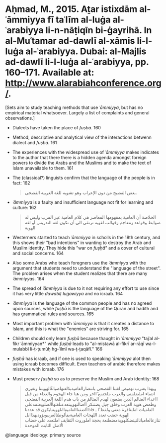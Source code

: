 # Aḥmad, M., 2015. Aṯar istixdām al-ʿāmmiyya fī taʿlīm al-luġa al-ʿarabiyya li-n-nāṭiqīn bi-ġayrihā. In al-Muʾtamar ad-dawlī al-xāmis li-l-luġa al-ʿarabiyya. Dubai: al-Majlis ad-dawlī li-l-luġa al-ʿarabiyya, pp. 160–171. Available at: http://www.alarabiahconference.org/.
 
[Sets aim to study teaching methods that use *ʿāmmiyya*, but has no empirical material whatsoever. Largely a list of complaints and general observations.]

- Dialects have taken the place of *fuṣḥā*. 160

- Method, descriptive and analytical view of the interactions betwenn dialect and *fuṣḥā*. 161

- The experiences with the widespread use of *ʿāmmiyya* makes indicates to the author that there there is a hidden agenda amongst foreign powers to divide the Arabs and the Muslims and to make the text of Islam unavailable to them. 161

- The (classical?) linguists confirm that the language of the people is in fact: 162  

    > بعض الفصيح من دون الإعراب وهو تشويه للغة العربية الفصحى.

- *ʿāmmiyya* is a faulty and insufficient language not fit for learning and culture: 162

    > الخلاصة أن العامية بمفهومها المعاصر هي كلام العامية غير المرب وليس له ضوابط وقواعد زمعاجم زقوالب لغوية ترتقي الى أن تكون لغة التدريس أو لغة الهوية
 
- Westerners started to teach *ʿāmmiyya* in scholls in the 18th century, and this shows their "bad intentions" in wanting to destroy the Arab and Muslim identity. They hide this "war on *fuṣḥā*" and a cover of cultural and social concerns. 164 

- Also some Arabs who teach foregners use the *ʿāmmiyya* with the argument that students need to understand the "language of the street". The problem arises when the student realizes that there are many *ʿāmmiyya*s. 164

- The spread of *ʿāmmiyya* is due to it not requiring any effort to use since it has very little *ḍawabiṭ luġawiyya* and no icraab. 164

- *ʿāmmiyya* is the language of the common people and has no agreed upon sources, while *fuṣḥā* is the language of the Quran and hadith and has grammatical rules and sources. 165

- Most important problem with *ʿāmmiyya* is that it creates a distance to Islam, and this is what the "enemies" are striving for. 165

- Children should only learn *fuṣḥā* because thaught in *ʿāmmiyya* "tajʿal al-fikr ʿāmmiyyan*" while *fuṣḥā* leads to "al-mistawā al-fikrī ar-rāqī wa-l-mulabbī li-ṭ-ṭumūḥ hg-ʿilmī wa-ṯ-ṯaqāfī." 166

- *fuṣḥā* has icraab, and if one is used to speaking *ʿāmmiyya* alot then using icraab becomes difficult. Even teachers of arabic therefore makes mistakes with icraab. 176

- Must preserv *fuṣḥā* so as to preserve the Muslim and Arab identity: 168

    > وبهذا يعترب تهميض لغتنا الفصحى بانتضارالعاميةبدًلعنهاضياعًالهويتنا وتغيري انتماء املضلمني والعرب ملجتمع	ٓااخر ومن هنا جاء الهجوم والعداء من قبل ااعداء الضالم الذين يضعون لهدم الضالمٔ من باب هدم اللغة العربية الفضحى وطمض هوية العرب وخلق جيل يضتنكر أاضالتهويبتعدعنلغتهأالضلويعتمدعلى
العاميات املنتافرة معنى ولفظ ًا ـ فاذاأاضفناالعاميةٕااىلهويتنايكون
قد عددنا الهوية حضب تعدد اللهجات العاميةيفالوطنالعربيويؤوديهذااىل تنازعالعامياتالتيتضكلهويةمضطنعة بحجة املوروث الثقايف املتعدد على حضاب
الٔاضل الثابت الموحدة

@language ideology: primary source
